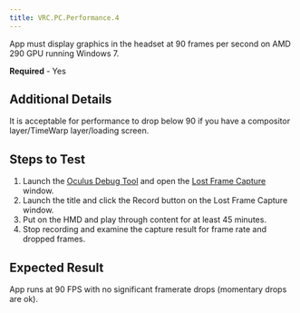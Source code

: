 ```yaml
---
title: VRC.PC.Performance.4
---
```

App must display graphics in the headset at 90 frames per second on AMD 290 GPU running Windows 7.

**Required** - Yes

## Additional Details

It is acceptable for performance to drop below 90 if you have a compositor layer/TimeWarp layer/loading screen.

## Steps to Test

1. Launch the [Oculus Debug Tool](/documentation/pcsdk/latest/concepts/dg-debug-tool/) and open the [Lost Frame Capture](/documentation/pcsdk/latest/concepts/dg-performance-lostframes/) window.
2. Launch the title and click the Record button on the Lost Frame Capture window.
3. Put on the HMD and play through content for at least 45 minutes.
4. Stop recording and examine the capture result for frame rate and dropped frames.
## Expected Result

App runs at 90 FPS with no significant framerate drops (momentary drops are ok).

